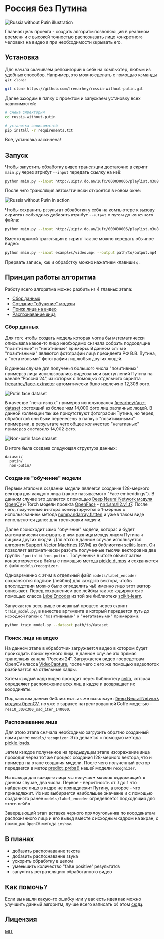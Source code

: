 # Россия без Путина

![Russia without Putin illustration](.readme/illustration1.png)

Главная цель проекта - создать алгоритм позволяющий в реальном времени и с высокой точностью распознавать лицо конкретного человека на видео и при необходимости скрывать его.

## Установка

Для начала скачиваем репозиторий к себе на компьютер, любым из удобных способов. Например, это можно сделать с помощью команды `git clone`:

```sh
git clone https://github.com/freearhey/russia-without-putin.git
```

Далее заходим в папку с проектом и запускаем установку всех зависимостей:

```sh
# смена директории
cd russia-without-putin

# установка зависимостей
pip install -r requirements.txt
```

Всё, установка закончена!

## Запуск

Чтобы запустить обработку видео трансляции достаточно в скрипт `main.py` через атрибут `--input`  передать ссылку на неё:

```sh
python main.py --input http://uiptv.do.am/1ufc/000000006/playlist.m3u8
```

После чего трансляция автоматически откроется в новом окне:

![Russia without Putin in action](.readme/screenshot1.png)

Чтобы сохранить результат обработки у себя на компьютере к вызову скрипта необходимо добавить атрибут `--output` с путем до конечного файла:

```sh
python main.py --input http://uiptv.do.am/1ufc/000000006/playlist.m3u8 --output path/to/output.mp4
```

Вместо прямой трансляции в скрипт так же можно передать обычное видео:

```sh
python main.py --input examples/video.mp4 --output path/to/output.mp4
```

Прервать запись, как и обработку можно нажатием клавиши `q`.

## Принцип работы алгоритма

Работу всего алгоритма можно разбить на 4 главных этапа:

- [Сбор данных]() 
- [Создание "обучение" модели]() 
- [Поиск лица на видео]() 
- [Распознавание лица]() 

### Сбор данных

Для того чтобы создать модель которая могла бы математически описывала какое-то лицо необходимо сначала собрать подходящие "позитивные" и "негативные" примеры. В данном случае "позитивными" являются фотографии лица президента РФ В.В. Путина, а "негативными" фотографии лиц любых других людей. 

В данном случае для получения большого числа "позитивных" примеров лица использовались видеозаписи выступлений Путина на канале "Россия 24", из которых с помощью отдельного скрипта [freearhey/face-extractor](https://github.com/freearhey/face-extractor) автоматически было извлечено 12,308 фото.

![Putin face dataset](.readme/screenshot2.png)

В качестве "негативных" примеров использовался [freearhey/face-dataset](https://github.com/freearhey/face-dataset) состоящий из более чем 14,000 фото лиц различных людей. В данной коллекции так же присутствуют фотографии Путина, но перед обработкой они были перенесены в папку с "позитивыными" примерами, в результате чего общее количество "негативных" примеров составило 14,902 фото.

![Non-putin face dataset](.readme/screenshot3.png)

В итоге была создана следующая структура данных:

```
dataset/
  putin/
  non-putin/
```

### Создание "обучение" модели

Первым этапом в создании модели является создание 128-мерного вектора для каждого лица (так же называемого "Face embeddings"). В данном случае это делается с помощью [Deep Neural Network модуля OpenCV](https://docs.opencv.org/master/d2/d58/tutorial_table_of_content_dnn.html) и Torch модели проекта [OpenFace](https://cmusatyalab.github.io/openface/) - [nn4.small2.v1.t7](https://storage.cmusatyalab.org/openface-models/nn4.small2.v1.t7). После чего, полученные вектора конвертируются в 1-мерные с использованием метода [numpy.ndarray.flatten](https://docs.scipy.org/doc/numpy/reference/generated/numpy.ndarray.flatten.html) и уже в таком виде используются далее для тренировки модели.

Далее происходит само "обучение" модели, которая и будет математически описывать в чем разница между лицом Путина и лицами других людей. Для этого в данном случае используется алгоритм [Support Vector Machines (SVM)](https://scikit-learn.org/stable/modules/svm.html#support-vector-machines) из библиотеки [scikit-learn](https://scikit-learn.org/stable/). Он позволяет автоматически разбить полученные тысячи векторов на две группы: `'putin'` и `'non-putin'`. Полученный в итоге объект затем конвертируется в байты с помощью метода [pickle.dumps](https://docs.python.org/3/library/pickle.html#pickle.dumps) и сохраняется в файл `models/recognizer`.

Одновременно с этим в отдельный файл `models/label_encoder` сохраняются подписи (лейблы) для каждого вектора, чтобы впоследствии можно было определить чьё именно лицо этот вектор описывает. Перед сохранением все лейблы так же кодируются с помощью класса [LabelEncoder](https://scikit-learn.org/stable/modules/generated/sklearn.preprocessing.LabelEncoder.html) из той же библиотеки [scikit-learn](https://scikit-learn.org/stable/).

Запускается весь выше описанный процесс через скрипт `train_model.py`, в качестве аргумента в который передается путь до исходной папки с "позитивными" и "негативными" примерами:

```sh
python train_model.py --dataset path/to/dataset
```

### Поиск лица на видео

На данном этапе в обработчик загружается видео в котором будет проиходить поиск нужного лица, в данном случае это прямая трансляция канала "Россия 24". Загружается видео посредствам OpenCV класса [VideoCapture](https://docs.opencv.org/2.4/modules/highgui/doc/reading_and_writing_images_and_video.html#videocapture), после чего с его же помощью видеопоток разбивается на отдельные кадры.

Затем каждый кадр видео проходит через библиотеку [cvlib](https://github.com/arunponnusamy/cvlib), которая определяет расположение всех лиц в кадре и возвращает их координаты.

Под капотом данная библиотека так же использует [Deep Neural Network модуля OpenCV](https://docs.opencv.org/master/d2/d58/tutorial_table_of_content_dnn.html), но уже с заранее натренированной Coffe моделью - `res10_300x300_ssd_iter_140000`.

### Распознавание лица

Для этого этапа сначала необходимо загрузить обратно созданный нами ранее `models/recognizer`. Это делается с помощью метода [pickle.loads](https://docs.python.org/3/library/pickle.html#pickle.loads).

Затем каждое полученное на предыдущем этапе изображение лица проходит через тот же процесс создания 128-мерного вектора, что и примеры на этапе создания модели. После чего полученный вектор передается в метод [predict_proba()](https://scikit-learn.org/stable/modules/generated/sklearn.svm.libsvm.predict_proba.html) нашей модели `recognizer`.

На выходе для каждого лица мы получаем массив содержащий, в данном случае, два числа. Первое - вероятность от 0 до 1 что найденное лицо в кадре не принадлежит Путину, а второе - что принадлежит. Из них выбирается наибольшее значение и с помощью созданного ранее `models/label_encoder` определяется подходящий для этого лейбл.

Завершающий этап, вставка черного прямоугольника по координатам распознанного лица и его вывод вместе с исходным кадром на экран, с помощью `OpenCV` метода `imshow`.

## В планах

- добавить распознавание текста
- добавить распознавание звука
- ускорить обработку в целом
- уменьшить количество "false positive" результатов
- запустить ретрансляцию обработанного видео

## Как помочь?

Если вы нашли какую-то ошибку или у вас есть идея как можно улучшить данный алгоритм, лучше всего написать об этом [сюда](https://github.com/freearhey/russia-without-putin/issues).

## Лицензия

[MIT](LICENSE)